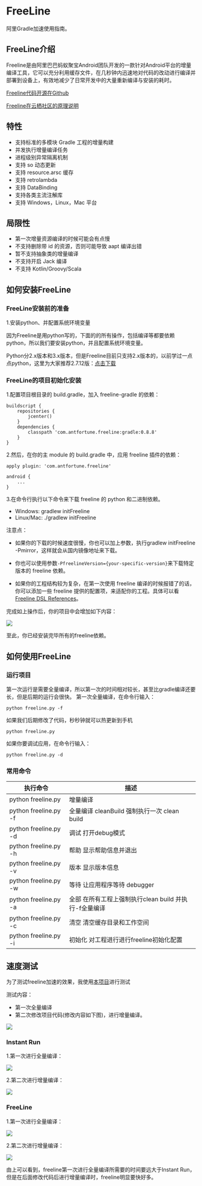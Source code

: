 # FreeLine

阿里Gradle加速使用指南。

## FreeLine介绍

Freeline是由阿里巴巴蚂蚁聚宝Android团队开发的一款针对Android平台的增量编译工具，它可以充分利用缓存文件，在几秒钟内迅速地对代码的改动进行编译并部署到设备上，有效地减少了日常开发中的大量重新编译与安装的耗时。

[Freeline代码开源在Github](https://github.com/alibaba/freeline)

[Freeline在云栖社区的原理说明](https://yq.aliyun.com/articles/59122?spm=5176.8091938.0.0.1Bw3mU)

## 特性

- 支持标准的多模块 Gradle 工程的增量构建
- 并发执行增量编译任务
- 进程级别异常隔离机制
- 支持 so 动态更新
- 支持 resource.arsc 缓存
- 支持 retrolambda
- 支持 DataBinding
- 支持各类主流注解库
- 支持 Windows，Linux，Mac 平台

## 局限性

- 第一次增量资源编译的时候可能会有点慢
- 不支持删除带 id 的资源，否则可能导致 aapt 编译出错
- 暂不支持抽象类的增量编译
- 不支持开启 Jack 编译
- 不支持 Kotlin/Groovy/Scala

## 如何安装FreeLine

### FreeLine安装前的准备

1.安装python、并配置系统环境变量

因为Freeline是用python写的，下面的的所有操作，包括编译等都要依赖python，所以我们要安装python，并且配置系统环境变量。

Python分2.x版本和3.x版本，但是Freeline目前只支持2.x版本的，以前学过一点点python，这里为大家推荐2.7.12版：[点击下载](https://www.python.org/downloads/release/python-2712/)

### FreeLine的项目初始化安装

1.配置项目根目录的 build.gradle，加入 freeline-gradle 的依赖：


```
buildscript {
    repositories {
        jcenter()
    }
    dependencies {
        classpath 'com.antfortune.freeline:gradle:0.8.8'
    }
}

```

2.然后，在你的主 module 的 build.gradle 中，应用 freeline 插件的依赖：

```
apply plugin: 'com.antfortune.freeline'

android {
    ...
}

```

3.在命令行执行以下命令来下载 freeline 的 python 和二进制依赖。

- Windows: gradlew initFreeline
- Linux/Mac: ./gradlew initFreeline

注意点：

- 如果你的下载的时候速度很慢，你也可以加上参数，执行gradlew initFreeline -Pmirror，这样就会从国内镜像地址来下载。

- 你也可以使用参数`-PfreelineVersion={your-specific-version}`来下载特定版本的 freeline 依赖。

- 如果你的工程结构较为复杂，在第一次使用 freeline 编译的时候报错了的话，你可以添加一些 freeline 提供的配置项，来适配你的工程。具体可以看 [Freeline DSL References](https://github.com/alibaba/freeline/wiki/Freeline-DSL-References)。


完成如上操作后，你的项目中会增加如下内容：

![](https://github.com/xuexiangjys/GoogleComponentsDemo/blob/master/img/freeline/freeline_demo.png)

至此，你已经安装完毕所有的freeline依赖。


## 如何使用FreeLine

### 运行项目

第一次运行是需要全量编译，所以第一次的时间相对较长，甚至比gradle编译还要长，但是后期的运行会很快。
第一次全量编译，在命令行输入：

```
python freeline.py -f
```

如果我们后期修改了代码，秒秒钟就可以热更新到手机

```
python freeline.py
```

如果你要调试应用，在命令行输入：

```
python freeline.py -d
```

### 常用命令

执行命令 | 描述
-----|------
python freeline.py | 增量编译
python freeline.py -f | 全量编译 cleanBuild 强制执行一次 clean build
python freeline.py -d | 调试 打开debug模式
python freeline.py -h | 帮助 显示帮助信息并退出
python freeline.py -v | 版本 显示版本信息
python freeline.py -w | 等待 让应用程序等待 debugger
python freeline.py -a | 全部 在所有工程上强制执行clean build 并执行-f全量编译
python freeline.py -c | 清空 清空缓存目录和工作空间
python freeline.py -i | 初始化 对工程进行进行freeline初始化配置


## 速度测试

为了测试freeline加速的效果，我使用[本项目](https://github.com/xuexiangjys)进行测试

测试内容：

- 第一次全量编译
- 第二次修改项目代码(修改内容如下图)，进行增量编译。

![](https://github.com/xuexiangjys/GoogleComponentsDemo/blob/master/img/freeline/change.png)

### Instant Run

1.第一次进行全量编译：

![](https://github.com/xuexiangjys/GoogleComponentsDemo/blob/master/img/freeline/instant_first.png)

2.第二次进行增量编译：

![](https://github.com/xuexiangjys/GoogleComponentsDemo/blob/master/img/freeline/instant_second.png)


### FreeLine

1.第一次进行全量编译：

![](https://github.com/xuexiangjys/GoogleComponentsDemo/blob/master/img/freeline/freeline_first.png)

2.第二次进行增量编译：

![](https://github.com/xuexiangjys/GoogleComponentsDemo/blob/master/img/freeline/freeline_second.png)

由上可以看到，freeline第一次进行全量编译所需要的时间要远大于Instant Run，但是在后面修改代码后进行增量编译时，freeline明显要快好多。
